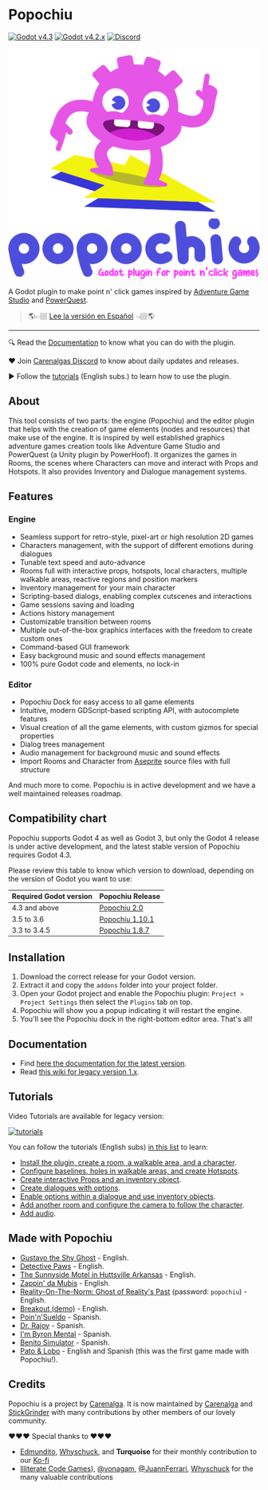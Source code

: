 # Popochiu

[![Godot v4.3](https://img.shields.io/badge/Godot-4.3-blue)](https://godotengine.org/download/archive/4.3-stable/) [![Godot v4.2.x](https://img.shields.io/badge/Godot-4.2.x-blue)](https://godotengine.org/download/archive/4.2.2-stable/) [![Discord](https://img.shields.io/discord/1128222869898416182?label=Discord&logo=discord&logoColor=ffffff&labelColor=5865F2&color=5865F2)](https://discord.gg/Frv8C9Ters)

![Cover image](home_banner.png "Popochiu")

A Godot plugin to make point n' click games inspired by [Adventure Game Studio](https://www.adventuregamestudio.co.uk/) and [PowerQuest](https://powerhoof.itch.io/powerquest).

> 🌎👉🏽 [Lee la versión en Español](./LEEME.md) 👈🏽🌎

---

🔍 Read the [Documentation](https://carenalgas.github.io/popochiu/) to know what you can do with the plugin.

❤️ Join [Carenalgas Discord](https://discord.gg/Frv8C9Ters) to know about daily updates and releases.

▶️ Follow the [tutorials](https://www.youtube.com/playlist?list=PLH0IOYEunrBDz6h4G3vujEmQUZs8vLjz8) (English subs.) to learn how to use the plugin.

## About

This tool consists of two parts: the engine (Popochiu) and the editor plugin that helps with the creation of game elements (nodes and resources) that make use of the engine. It is inspired by well established graphics adventure games creation tools like Adventure Game Studio and PowerQuest (a Unity plugin by PowerHoof). It organizes the games in Rooms, the scenes where Characters can move and interact with Props and Hotspots. It also provides Inventory and Dialogue management systems.

## Features

### Engine

* Seamless support for retro-style, pixel-art or high resolution 2D games
* Characters management, with the support of different emotions during dialogues
* Tunable text speed and auto-advance
* Rooms full with interactive props, hotspots, local characters, multiple walkable areas, reactive regions and position markers
* Inventory management for your main character
* Scripting-based dialogs, enabling complex cutscenes and interactions
* Game sessions saving and loading
* Actions history management
* Customizable transition between rooms
* Multiple out-of-the-box graphics interfaces with the freedom to create custom ones
* Command-based GUI framework
* Easy background music and sound effects management
* 100% pure Godot code and elements, no lock-in

### Editor

* Popochiu Dock for easy access to all game elements
* Intuitive, modern GDScript-based scripting API, with autocomplete features
* Visual creation of all the game elements, with custom gizmos for special properties
* Dialog trees management
* Audio management for background music and sound effects
* Import Rooms and Character from [Aseprite](https://www.aseprite.org/) source files with full structure

And much more to come. Popochiu is in active development and we have a well maintained releases roadmap.

## Compatibility chart

Popochiu supports Godot 4 as well as Godot 3, but only the Godot 4 release is under active development, and the latest stable version of Popochiu requires Godot 4.3.

Please review this table to know which version to download, depending on the version of Godot you want to use:

| Required Godot version | Popochiu Release |
|---|---|
| 4.3 and above | [Popochiu 2.0](https://github.com/carenalgas/popochiu/releases/download/v2.0/popochiu-v2.0.0.zip) |
| 3.5 to 3.6 | [Popochiu 1.10.1](https://github.com/carenalgas/popochiu/releases/download/v1.10.1/popochiu-v1.10.1.zip) |
| 3.3 to 3.4.5 | [Popochiu 1.8.7](https://github.com/carenalgas/popochiu/releases/download/v1.8.7/popochiu-v1.8.7.zip) |

## Installation

1. Download the correct release for your Godot version.
2. Extract it and copy the `addons` folder into your project folder.
3. Open your Godot project and enable the Popochiu plugin: `Project > Project Settings` then select the `Plugins` tab on top.
4. Popochiu will show you a popup indicating it will restart the engine.
5. You'll see the Popochiu dock in the right-bottom editor area. That's all!

## Documentation

* Find [here the documentation for the latest version](https://carenalgas.github.io/popochiu/).
* Read [this wiki for legacy version 1.x](https://github.com/carenalgas/popochiu/wiki).

## Tutorials

Video Tutorials are available for legacy version:

[![tutorials](https://github.com/carenalgas/popochiu/wiki/images/popochiu_tutorials_button-en.png "Video Tutorial")](https://www.youtube.com/playlist?list=PLH0IOYEunrBDz6h4G3vujEmQUZs8vLjz8)

You can follow the tutorials (English subs) [in this list](https://www.youtube.com/playlist?list=PLH0IOYEunrBDz6h4G3vujEmQUZs8vLjz8) to learn:

* [Install the plugin, create a room, a walkable area, and a character](https://youtu.be/-N62S1DHbcs).
* [Configure baselines, holes in walkable areas, and create Hotspots](https://youtu.be/5RbqbG3_0ak).
* [Create interactive Props and an inventory object](https://youtu.be/_an0YF3Bd50).
* [Create dialogues with options](https://youtu.be/Aql4wh2itF4).
* [Enable options within a dialogue and use inventory objects](https://youtu.be/Ad_YBG-_wYE).
* [Add another room and configure the camera to follow the character](https://youtu.be/YFEZaSty3aw).
* [Add audio](https://youtu.be/VF7V6BJmQVQ).

## Made with Popochiu

* [Gustavo the Shy Ghost](https://lexibobble.itch.io/gustavo-the-shy-ghost-project) - English.
* [Detective Paws](https://benjatk.itch.io/detective-paws) - English.
* [The Sunnyside Motel in Huttsville Arkansas](https://fgaha56.itch.io/the-sunnyside-motel-in-huttsville-arkansas) - English.
* [Zappin' da Mubis](https://carenalga.itch.io/zappin-da-mubis) - English.
* [Reality-On-The-Norm: Ghost of Reality's Past](https://edmundito.itch.io/ron-ghost) (password: `popochiu`) - English.
* [Breakout (demo)](https://rockyrococo.itch.io/breakout-demo) - English.
* [Poin'n'Sueldo](https://matata-exe.itch.io/pointnsueldo) - Spanish.
* [Dr. Rajoy](https://guldann.itch.io/dr-rajoy) - Spanish.
* [I'm Byron Mental](https://leocantus23.itch.io/im-byron-mental-colombia) - Spanish.
* [Benito Simulator](https://panconqueso94.itch.io/benito-simulator) - Spanish.
* [Pato & Lobo](https://perroviejo.itch.io/patolobo) - English and Spanish (this was the first game made with Popochiu!).

## Credits

Popochiu is a project by [Carenalga](https://carenalga.itch.io).
It is now maintained by [Carenalga](https://carenalga.itch.io) and [StickGrinder](https://twitter.com/StickGrinder) with many contributions by other members of our lovely community.

:heart::heart::heart: Special thanks to :heart::heart::heart:

* [Edmundito](https://github.com/edmundito), [Whyschuck](https://github.com/Whyshchuck), and **Turquoise** for their monthly contribution to our [Ko-fi](https://ko-fi.com/carenalga)
* [Illiterate Code Games](https://illiteratecodegames.itch.io)), [@vonagam](https://github.com/vonagam), [@JuannFerrari](https://github.com/JuannFerrari), [Whyschuck](https://github.com/Whyshchuck) for the many valuable contributions
